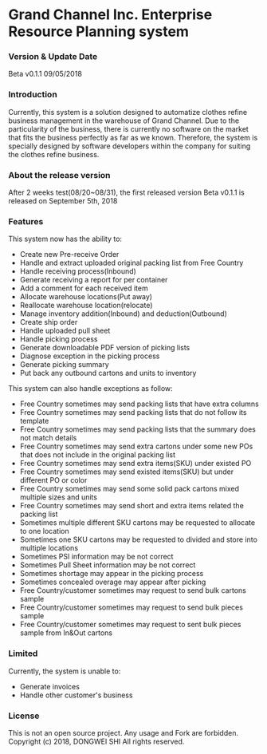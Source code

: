 # Grand Channel Inc. Enterprise Resource Planning system

### Version & Update Date
Beta v0.1.1 09/05/2018

### Introduction
Currently, this system is a solution designed to automatize clothes refine business management in the warehouse of Grand Channel. Due to the particularity of the business, there is currently no software on the market that fits the business perfectly as far as we known. Therefore, the system is specially designed by software developers within the company for suiting the clothes refine business.

### About the release version
After 2 weeks test(08/20~08/31), the first released version Beta v0.1.1 is released on September 5th, 2018

### Features
This system now has the ability to:
- Create new Pre-receive Order
- Handle and extract uploaded original packing list from Free Country
- Handle receiving process(Inbound)
- Generate receiving a report for per container
- Add a comment for each received item
- Allocate warehouse locations(Put away)
- Reallocate warehouse location(relocate)
- Manage inventory addition(Inbound) and deduction(Outbound)
- Create ship order
- Handle uploaded pull sheet
- Handle picking process
- Generate downloadable PDF version of picking lists
- Diagnose exception in the picking process 
- Generate picking summary
- Put back any outbound cartons and units to inventory

This system can also handle exceptions as follow:
- Free Country sometimes may send packing lists that have extra columns
- Free Country sometimes may send packing lists that do not follow its template
- Free Country sometimes may send packing lists that the summary does not match details
- Free Country sometimes may send extra cartons under some new POs that does not include in the original packing list
- Free Country sometimes may send extra items(SKU) under existed PO
- Free Country sometimes may send existed items(SKU) but under different PO or color
- Free Country sometimes may send some solid pack cartons mixed multiple sizes and units
- Free Country sometimes may send short and extra items related the packing list
- Sometimes multiple different SKU cartons may be requested to allocate to one location
- Sometimes one SKU cartons may be requested to divided and store into multiple locations
- Sometimes PSI information may be not correct
- Sometimes Pull Sheet information may be not correct
- Sometimes shortage may appear in the picking process
- Sometimes concealed overage may appear after picking
- Free Country/customer sometimes may request to send bulk cartons sample
- Free Country/customer sometimes may request to send bulk pieces sample
- Free Country/customer sometimes may request to sent bulk pieces sample from In&Out cartons

### Limited
Currently, the system is unable to:
- Generate invoices
- Handle other customer's business

### License
This is not an open source project. Any usage and Fork are forbidden.
Copyright (c) 2018, DONGWEI SHI All rights reserved.
